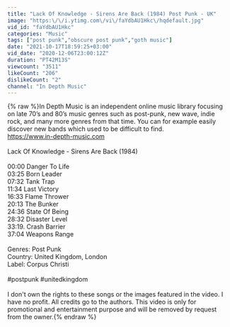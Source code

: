 ```yaml
---
title: "Lack Of Knowledge - Sirens Are Back (1984) Post Punk - UK"
image: "https:\/\/i.ytimg.com\/vi\/faYdbAU1Hkc\/hqdefault.jpg"
vid_id: "faYdbAU1Hkc"
categories: "Music"
tags: ["post punk","obscure post punk","goth music"]
date: "2021-10-17T18:59:25+03:00"
vid_date: "2020-12-06T23:00:12Z"
duration: "PT42M13S"
viewcount: "3511"
likeCount: "206"
dislikeCount: "2"
channel: "In Depth Music"
---
```

{% raw %}In Depth Music is an independent online music library focusing on late 70’s and 80’s music genres such as post-punk, new wave, indie rock, and many more genres from that time. You can for example easily discover new bands which used to be difficult to find.<br /><a rel="nofollow" target="blank" href="https://www.in-depth-music.com">https://www.in-depth-music.com</a><br /><br />Lack Of Knowledge - Sirens Are Back (1984)<br /><br />00:00  Danger To Life<br />03:25  Born Leader<br />07:32  Tank Trap<br />11:34  Last Victory<br />16:33  Flame Thrower<br />20:13  The Bunker<br />24:36  State Of Being<br />28:32  Disaster Level<br />33:19. Crash Barrier<br />37:04  Weapons Range<br /><br />Genres: Post Punk<br />Country: United Kingdom, London<br />Label: Corpus Christi<br /><br />#postpunk #unitedkingdom<br /><br />I don't own the rights to these songs or the images featured in the video. I have no profit. All credits go to the authors. This video is only for promotional and entertainment purpose and will be removed by request from the owner.{% endraw %}
